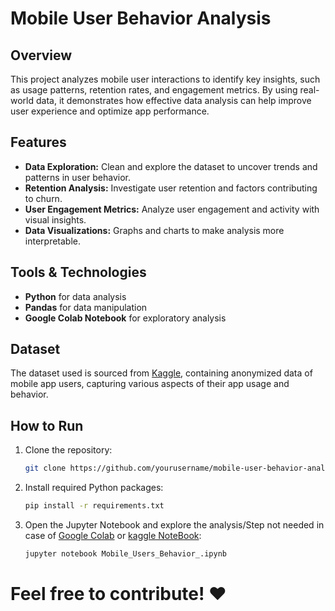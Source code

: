 # Mobile User Behavior Analysis

## Overview
This project analyzes mobile user interactions to identify key insights, such as usage patterns, retention rates, and engagement metrics. By using real-world data, it demonstrates how effective data analysis can help improve user experience and optimize app performance.

## Features
- **Data Exploration:** Clean and explore the dataset to uncover trends and patterns in user behavior.
- **Retention Analysis:** Investigate user retention and factors contributing to churn.
- **User Engagement Metrics:** Analyze user engagement and activity with visual insights.
- **Data Visualizations:** Graphs and charts to make analysis more interpretable.

## Tools & Technologies
- **Python** for data analysis
- **Pandas** for data manipulation
- **Google Colab Notebook** for exploratory analysis

## Dataset
The dataset used is sourced from [Kaggle](https://www.kaggle.com/datasets/valakhorasani/mobile-device-usage-and-user-behavior-dataset), containing anonymized data of mobile app users, capturing various aspects of their app usage and behavior.

## How to Run
1. Clone the repository:
   ```bash
   git clone https://github.com/yourusername/mobile-user-behavior-analysis.git

2. Install required Python packages:
    ```bash
   pip install -r requirements.txt

3. Open the Jupyter Notebook and explore the analysis/Step not needed in case of [Google Colab](https://colab.research.google.com/) or [kaggle NoteBook](https://www.kaggle.com/code):
    ```bash
   jupyter notebook Mobile_Users_Behavior_.ipynb

# Feel free to contribute! ❤️
